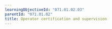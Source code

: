 ```yaml
---
learningObjectiveId: "071.01.02.03"
parentId: "071.01.02"
title: Operator certification and supervision
---
```

